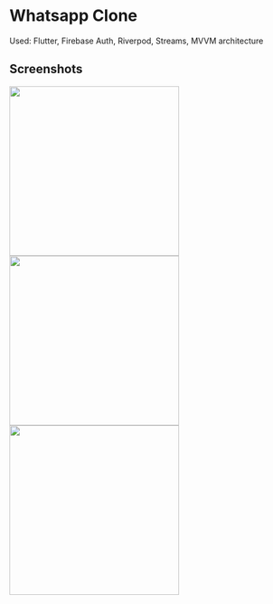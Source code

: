 # Whatsapp Clone
Used: Flutter, Firebase Auth, Riverpod, Streams, MVVM architecture

## Screenshots
<div>
<a> <img width=300 src="https://user-images.githubusercontent.com/59797717/185802689-428a700d-e025-40c4-adec-da0a79e1a305.png"> 
  </a>
<a> 
<img width=300 src="https://user-images.githubusercontent.com/59797717/185802721-de921b44-6fa0-4d22-b6cd-14c60fd56b02.png">
 </a>
  <a> 
  <img width=300 src="https://user-images.githubusercontent.com/59797717/185802794-706a66e4-b9f3-4e82-a8f7-f0243ba88456.png">

  </a>
</div>

 

